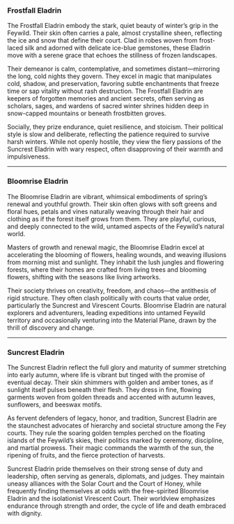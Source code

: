 
### Frostfall Eladrin

The Frostfall Eladrin embody the stark, quiet beauty of winter’s grip in the Feywild. Their skin often carries a pale, almost crystalline sheen, reflecting the ice and snow that define their court. Clad in robes woven from frost-laced silk and adorned with delicate ice-blue gemstones, these Eladrin move with a serene grace that echoes the stillness of frozen landscapes.

Their demeanor is calm, contemplative, and sometimes distant—mirroring the long, cold nights they govern. They excel in magic that manipulates cold, shadow, and preservation, favoring subtle enchantments that freeze time or sap vitality without rash destruction. The Frostfall Eladrin are keepers of forgotten memories and ancient secrets, often serving as scholars, sages, and wardens of sacred winter shrines hidden deep in snow-capped mountains or beneath frostbitten groves.

Socially, they prize endurance, quiet resilience, and stoicism. Their political style is slow and deliberate, reflecting the patience required to survive harsh winters. While not openly hostile, they view the fiery passions of the Suncrest Eladrin with wary respect, often disapproving of their warmth and impulsiveness.

---

### Bloomrise Eladrin

The Bloomrise Eladrin are vibrant, whimsical embodiments of spring’s renewal and youthful growth. Their skin often glows with soft greens and floral hues, petals and vines naturally weaving through their hair and clothing as if the forest itself grows from them. They are playful, curious, and deeply connected to the wild, untamed aspects of the Feywild’s natural world.

Masters of growth and renewal magic, the Bloomrise Eladrin excel at accelerating the blooming of flowers, healing wounds, and weaving illusions from morning mist and sunlight. They inhabit the lush jungles and flowering forests, where their homes are crafted from living trees and blooming flowers, shifting with the seasons like living artworks.

Their society thrives on creativity, freedom, and chaos—the antithesis of rigid structure. They often clash politically with courts that value order, particularly the Suncrest and Virescent Courts. Bloomrise Eladrin are natural explorers and adventurers, leading expeditions into untamed Feywild territory and occasionally venturing into the Material Plane, drawn by the thrill of discovery and change.

---

### Suncrest Eladrin

The Suncrest Eladrin reflect the full glory and maturity of summer stretching into early autumn, where life is vibrant but tinged with the promise of eventual decay. Their skin shimmers with golden and amber tones, as if sunlight itself pulses beneath their flesh. They dress in fine, flowing garments woven from golden threads and accented with autumn leaves, sunflowers, and beeswax motifs.

As fervent defenders of legacy, honor, and tradition, Suncrest Eladrin are the staunchest advocates of hierarchy and societal structure among the Fey courts. They rule the soaring golden temples perched on the floating islands of the Feywild’s skies, their politics marked by ceremony, discipline, and martial prowess. Their magic commands the warmth of the sun, the ripening of fruits, and the fierce protection of harvests.

Suncrest Eladrin pride themselves on their strong sense of duty and leadership, often serving as generals, diplomats, and judges. They maintain uneasy alliances with the Solar Court and the Court of Honey, while frequently finding themselves at odds with the free-spirited Bloomrise Eladrin and the isolationist Virescent Court. Their worldview emphasizes endurance through strength and order, the cycle of life and death embraced with dignity.